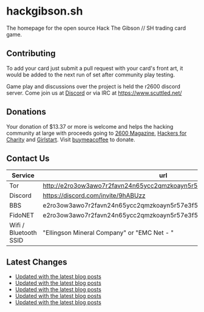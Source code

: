 # hackgibson.sh
The homepage for the open source Hack The Gibson // SH trading card game.


## Contributing

To add your card just submit a pull request with your card's front art, it would be added to the next run of set after community play testing.

Game play and discussions over the project is held the r2600 discord server. Come join us at [Discord](https://discord.com/invite/9hABUzz) or via IRC at https://www.scuttled.net/


## Donations

Your donation of $13.37 or more is welcome and helps the hacking community at large with proceeds going to [2600 Magazine](https://2600.com/), [Hackers for Charity](https://hackersforcharity.org) and [Girlstart](https://girlstart.org).  Visit [buymeacoffee](https://www.buymeacoffee.com/hackgibson.sh) to donate.


## Contact Us

Service | url
-|-
Tor | http://e2ro3ow3awo7r2favn24n65ycc2qmzkoayn5r57e3f56nvjwdcgg32ad.onion
Discord | https://discord.com/invite/9hABUzz
BBS | e2ro3ow3awo7r2favn24n65ycc2qmzkoayn5r57e3f56nvjwdcgg32ad.onion:23
FidoNET | e2ro3ow3awo7r2favn24n65ycc2qmzkoayn5r57e3f56nvjwdcgg32ad.onion:24554
Wifi / Bluetooth SSID | "Ellingson Mineral Company" or "EMC Net - <fidonet address>"

## Latest Changes
<!-- BLOG-POST-LIST:START -->
- [Updated with the latest blog posts](https://github.com/DFW2600/hackgibson.sh/commit/f5607e6e264a3576081afa7a7b676459d7c1d534)
- [Updated with the latest blog posts](https://github.com/DFW2600/hackgibson.sh/commit/8a3679f431641c174eed27ee5b8118e16483f7a5)
- [Updated with the latest blog posts](https://github.com/DFW2600/hackgibson.sh/commit/a9ad1ff8777a1a4fa45c661c35c07f637dd123c2)
- [Updated with the latest blog posts](https://github.com/DFW2600/hackgibson.sh/commit/0142091471e2d804b29e4c60e5fcd2df7c82635f)
- [Updated with the latest blog posts](https://github.com/DFW2600/hackgibson.sh/commit/7f56639d527fcac6f0dc9cf12b815328c192b24b)
<!-- BLOG-POST-LIST:END -->

